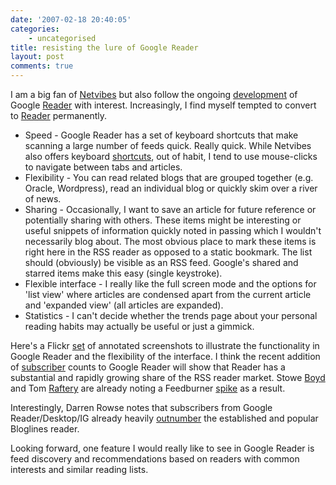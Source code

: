 ```yaml
---
date: '2007-02-18 20:40:05'
categories:
    - uncategorised
title: resisting the lure of Google Reader
layout: post
comments: true
---
```


I am a big fan of
[Netvibes](http://www.nbrightside.com/blog/2006/05/25/good-vibes-from-netvibes/)
but also follow the ongoing
[development](http://www.nbrightside.com/blog/2007/01/06/google-reader-adds-stats-on-rss-habits/)
of Google
[Reader](http://www.nbrightside.com/blog/2006/09/28/google-reader-gets-revamp/)
with interest. Increasingly, I find myself tempted to convert to
[Reader](http://www.google.com/help/reader/help.html) permanently.

-   Speed - Google Reader has a set of keyboard shortcuts that make
    scanning a large number of feeds quick. Really quick. While Netvibes
    also offers keyboard
    [shortcuts](http://eco.netvibes.com/help/keyboard), out of habit, I
    tend to use mouse-clicks to navigate between tabs and articles.
-   Flexibility - You can read related blogs that are grouped together
    (e.g. Oracle, Wordpress), read an individual blog or quickly skim
    over a river of news.
-   Sharing - Occasionally, I want to save an article for future
    reference or potentially sharing with others. These items might be
    interesting or useful snippets of information quickly noted in
    passing which I wouldn't necessarily blog about. The most obvious
    place to mark these items is right here in the RSS reader as opposed
    to a static bookmark. The list should (obviously) be visible as an
    RSS feed. Google's shared and starred items make this easy (single
    keystroke).
-   Flexible interface - I really like the full screen mode and the
    options for 'list view' where articles are condensed apart from the
    current article and 'expanded view' (all articles are expanded).
-   Statistics - I can't decide whether the trends page about your
    personal reading habits may actually be useful or just a gimmick.

Here's a Flickr
[set](http://www.flickr.com/photos/70276096@N00/sets/72157594542180535/detail/)
of annotated screenshots to illustrate the functionality in Google
Reader and the flexibility of the interface.
I think the recent addition of
[subscriber](http://googlereader.blogspot.com/2007/02/one-subscriber-two-subscribers-three.html)
counts to Google Reader will show that Reader has a substantial and
rapidly growing share of the RSS reader market. Stowe
[Boyd](http://www.stoweboyd.com/message/2007/02/big_spike_in_fe.html)
and Tom
[Raftery](http://www.tomrafteryit.net/1000-subscribers-and-no-free-pint/)
are already noting a Feedburner
[spike](http://blogs.feedburner.com/feedburner/archives/2007/02/the_google_effect.php)
as a result.

Interestingly, Darren Rowse notes that subscribers from Google
Reader/Desktop/IG already heavily
[outnumber](http://www.problogger.net/archives/2007/02/18/google-reader-starts-reporting-subscriber-numbers-and-shows-how-much-ground-theyve-taken-from-bloglines/)
the established and popular Bloglines reader.

Looking forward, one feature I would really like to see in Google Reader
is feed discovery and recommendations based on readers with common
interests and similar reading lists.
